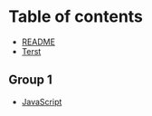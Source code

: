# Table of contents

* [README](README.md)
* [Terst](terst.md)

## Group 1

* [JavaScript](group-1/javascript.md)
